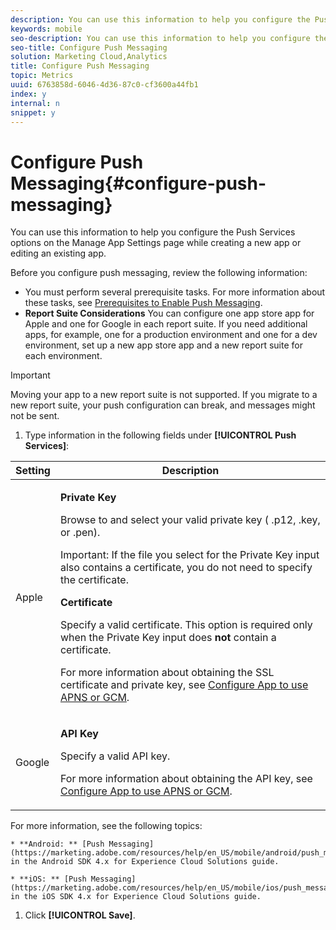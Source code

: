 ```yaml
---
description: You can use this information to help you configure the Push Services options on the Manage App Settings page while creating a new app or editing an existing app.
keywords: mobile
seo-description: You can use this information to help you configure the Push Services options on the Manage App Settings page while creating a new app or editing an existing app.
seo-title: Configure Push Messaging
solution: Marketing Cloud,Analytics
title: Configure Push Messaging
topic: Metrics
uuid: 6763858d-6046-4d36-87c0-cf3600a44fb1
index: y
internal: n
snippet: y
---
```


# Configure Push Messaging{#configure-push-messaging}

You can use this information to help you configure the Push Services options on the Manage App Settings page while creating a new app or editing an existing app.

<a id="section_BBF96ABD214C4BFF813FA993E0E5170F"></a>

Before you configure push messaging, review the following information:

* You must perform several prerequisite tasks. For more information about these tasks, see [Prerequisites to Enable Push Messaging](../../../c-manage-app-settings/c-mob-confg-app/configure-push-messaging/prerequisites-push-messaging.md#concept_28A61FEE3C7F48F1866BD1995EC43ACE). 
* **Report Suite Considerations** You can configure one app store app for Apple and one for Google in each report suite. If you need additional apps, for example, one for a production environment and one for a dev environment, set up a new app store app and a new report suite for each environment.

>[!IMPORTANT]
>
>Moving your app to a new report suite is not supported. If you migrate to a new report suite, your push configuration can break, and messages might not be sent.

<a id="section_DE56AD8E81D544FDAD934D1B88A0EA54"></a>

1. Type information in the following fields under **[!UICONTROL Push Services]**:

<table id="table_AC63B06E90384C408149E34AE6D2A44F"> 
 <thead> 
  <tr> 
   <th colname="col1" class="entry"> Setting </th> 
   <th colname="col2" class="entry"> Description </th> 
  </tr> 
 </thead>
 <tbody> 
  <tr> 
   <td colname="col1"> <p><span class="uicontrol"> Apple </span> </p> </td> 
   <td colname="col2"> <p><b>Private Key</b> </p> <p>Browse to and select your valid private key (<span class="filepath"> .p12</span>, <span class="filepath"> .key</span>, or <span class="filepath"> .pen</span>). </p> <p> <p>Important: If the file you select for the <span class="uicontrol"> Private Key</span> input also contains a certificate, you do not need to specify the certificate. </p> </p> <p><b>Certificate</b> </p> <p>Specify a valid certificate. This option is required only when the <span class="uicontrol"> Private Key</span> input does <b>not</b> contain a certificate. </p> <p>For more information about obtaining the SSL certificate and private key, see <a href="../../../c-manage-app-settings/c-mob-confg-app/configure-push-messaging/configure-app-apns-gcm.md#concept_AEF9A450381641228954594B864C0B1B" format="dita" scope="local"> Configure App to use APNS or GCM</a>. </p> </td> 
  </tr> 
  <tr> 
   <td colname="col1"> <p><span class="uicontrol"> Google </span> </p> </td> 
   <td colname="col2"> <p><b>API Key</b> </p> <p>Specify a valid API key. </p> <p>For more information about obtaining the API key, see <a href="../../../c-manage-app-settings/c-mob-confg-app/configure-push-messaging/configure-app-apns-gcm.md#concept_AEF9A450381641228954594B864C0B1B" format="dita" scope="local"> Configure App to use APNS or GCM</a>. </p> </td> 
  </tr> 
 </tbody> 
</table>

   For more information, see the following topics:

    * **Android: ** [Push Messaging](https://marketing.adobe.com/resources/help/en_US/mobile/android/push_messaging.html) in the Android SDK 4.x for Experience Cloud Solutions guide. 
    
    * **iOS: ** [Push Messaging](https://marketing.adobe.com/resources/help/en_US/mobile/ios/push_messaging.html) in the iOS SDK 4.x for Experience Cloud Solutions guide.

1. Click **[!UICONTROL Save]**.

